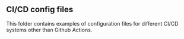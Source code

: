 ## CI/CD config files

This folder contains examples of configuration files for different CI/CD systems other than Github Actions.
